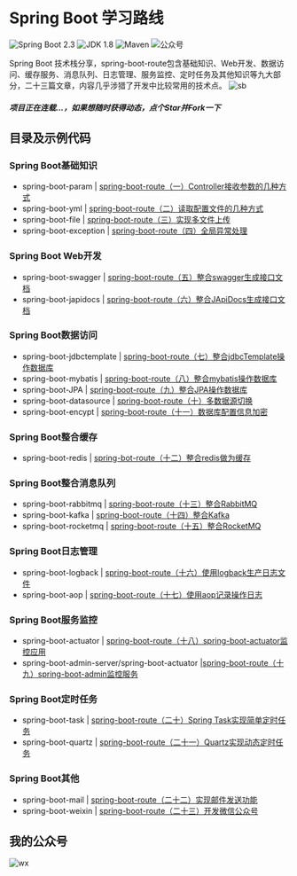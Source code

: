 Spring Boot 学习路线
===

![Spring Boot 2.3](https://img.shields.io/badge/Spring%20Boot-2.3-brightgreen.svg)
![JDK 1.8](https://img.shields.io/badge/JDK-1.8-blue.svg)
![Maven](https://img.shields.io/badge/Maven-3.5.4-important.svg)
![公众号](https://img.shields.io/badge/Java旅途-lightgrey.svg)

Spring Boot 技术栈分享，spring-boot-route包含基础知识、Web开发、数据访问、缓存服务、消息队列、日志管理、服务监控、定时任务及其他知识等九大部分，二十三篇文章，内容几乎涉猎了开发中比较常用的技术点。
![sb](https://gitee.com/zhixie/spring-boot-route/raw/master/image/sb.png)
##### 项目正在连载...，如果想随时获得动态，点个**Star**并**Fork**一下

## 目录及示例代码
### Spring Boot基础知识

- spring-boot-param | [spring-boot-route（一）Controller接收参数的几种方式](https://mp.weixin.qq.com/s/TvvHxOa7_pzeqwGKUalIcA)
- spring-boot-yml | [spring-boot-route（二）读取配置文件的几种方式](https://mp.weixin.qq.com/s/1SdHviUwagWQmTW__d4w1g)
- spring-boot-file | [spring-boot-route（三）实现多文件上传](https://mp.weixin.qq.com/s/6ZbV9STT8Es76c7iC7ZFEQ)
- spring-boot-exception | [spring-boot-route（四）全局异常处理](https://mp.weixin.qq.com/s/uyNerDDvYafHXh_OImbOww)

### Spring Boot Web开发

- spring-boot-swagger | [spring-boot-route（五）整合swagger生成接口文档](https://mp.weixin.qq.com/s/L9C5doTc_iKul7--RL3CDg)
- spring-boot-japidocs | [spring-boot-route（六）整合JApiDocs生成接口文档](https://mp.weixin.qq.com/s/wIj5wrEPQUf0n19E5th63w)

### Spring Boot数据访问

- spring-boot-jdbctemplate | [spring-boot-route（七）整合jdbcTemplate操作数据库](https://mp.weixin.qq.com/s/_VP272DEDU9WMHMBCldkhQ)
- spring-boot-mybatis | [spring-boot-route（八）整合mybatis操作数据库](https://mp.weixin.qq.com/s/O6WedNg4wbjEec0Ankco1g)
- spring-boot-JPA | [spring-boot-route（九）整合JPA操作数据库](https://mp.weixin.qq.com/s/YR2Z1ccQQVxEjAWK1adHFg)
- spring-boot-datasource | [spring-boot-route（十）多数据源切换](https://mp.weixin.qq.com/s/glxY1zvr7PcIdRz1ShsKYQ)
- spring-boot-encypt | [spring-boot-route（十一）数据库配置信息加密](https://mp.weixin.qq.com/s/l7A6YwvIoXEVT3pyNdjP_g)

### Spring Boot整合缓存

- spring-boot-redis | [spring-bot-route（十二）整合redis做为缓存](https://mp.weixin.qq.com/s/sj9Oq3i4zEyoEhwyBmUERA)

### Spring Boot整合消息队列
- spring-boot-rabbitmq | [spring-boot-route（十三）整合RabbitMQ](https://mp.weixin.qq.com/s/X2QtStCpcOFKYGQnuakFvg)
- spring-boot-kafka | [spring-boot-route（十四）整合Kafka](https://mp.weixin.qq.com/s/dRI3oiMd_RAJ95lyGro9Fw)
- spring-boot-rocketmq | [spring-boot-route（十五）整合RocketMQ](https://mp.weixin.qq.com/s/4vFsvQn1I0YT92_gJ3-KwQ)

### Spring Boot日志管理
- spring-boot-logback | [spring-boot-route（十六）使用logback生产日志文件](https://mp.weixin.qq.com/s/2AJSkcoUpXLXnkCV8AFfRw)
- spring-boot-aop | [spring-boot-route（十七）使用aop记录操作日志](https://mp.weixin.qq.com/s/7A18VU9_5qL66A8o4w-VWw)

### Spring Boot服务监控
- spring-boot-actuator | [spring-boot-route（十八）spring-boot-actuator监控应用](https://mp.weixin.qq.com/s/PxomNCmyUgQK7SzHDDarOg)
- spring-boot-admin-server/spring-boot-actuator |[spring-boot-route（十九）spring-boot-admin监控服务](https://mp.weixin.qq.com/s/ywoW7BNSvEXlcf5ufkIzIQ)

### Spring Boot定时任务
- spring-boot-task | [spring-boot-route（二十）Spring Task实现简单定时任务](https://mp.weixin.qq.com/s/XKFdAmobB7uMSpbwxmeEhA)
- spring-boot-quartz | [spring-boot-route（二十一）Quartz实现动态定时任务](https://mp.weixin.qq.com/s/yoVmA0HIuGDUkM5gTctl4g)

### Spring Boot其他
- spring-boot-mail | [spring-boot-route（二十二）实现邮件发送功能](https://mp.weixin.qq.com/s/kYvwFKSCBOvB5IrFmJnMsA)
- spring-boot-weixin | [spring-boot-route（二十三）开发微信公众号](https://mp.weixin.qq.com/s/S2O1TVOI03MKMF_RxjH9EA)

## 我的公众号
![wx](https://gitee.com/zhixie/spring-boot-route/raw/master/image/wx.jpg)
